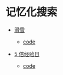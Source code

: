 # 记忆化搜索

* [滑雪](https://www.acwing.com/problem/content/903/)
    * [code](../acwing/acwing.901.md)

* [5 倍经验日](https://www.luogu.com.cn/problem/P1802)
    * [code](../luogu/dynamic_programming/P1802)